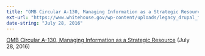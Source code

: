 ```yaml
---
title: "OMB Circular A-130, Managing Information as a Strategic Resource"
ext-url: "https://www.whitehouse.gov/wp-content/uploads/legacy_drupal_files/omb/circulars/A130/a130revised.pdf"
date-string: "July 28, 2016"
---
```

[OMB Circular A-130, Managing Information as a Strategic Resource](https://www.whitehouse.gov/wp-content/uploads/legacy_drupal_files/omb/circulars/A130/a130revised.pdf) (July 28, 2016)

